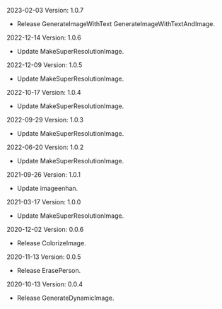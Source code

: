 2023-02-03 Version: 1.0.7
- Release GenerateImageWithText GenerateImageWithTextAndImage.

2022-12-14 Version: 1.0.6
- Update MakeSuperResolutionImage.

2022-12-09 Version: 1.0.5
- Update MakeSuperResolutionImage.

2022-10-17 Version: 1.0.4
- Update MakeSuperResolutionImage.

2022-09-29 Version: 1.0.3
- Update MakeSuperResolutionImage.

2022-06-20 Version: 1.0.2
- Update MakeSuperResolutionImage.

2021-09-26 Version: 1.0.1
- Update imageenhan.

2021-03-17 Version: 1.0.0
- Update MakeSuperResolutionImage.

2020-12-02 Version: 0.0.6
- Release ColorizeImage.

2020-11-13 Version: 0.0.5
- Release ErasePerson.

2020-10-13 Version: 0.0.4
- Release GenerateDynamicImage.

